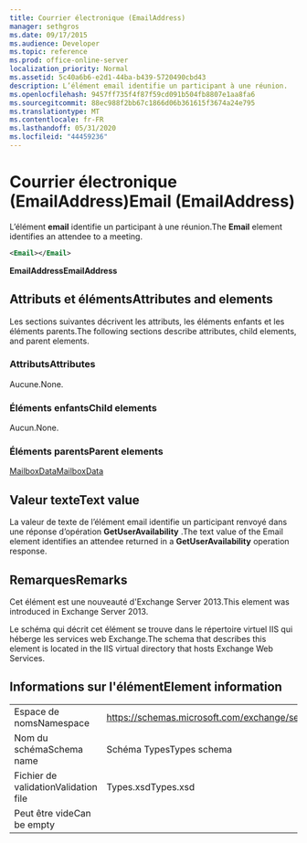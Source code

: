 ```yaml
---
title: Courrier électronique (EmailAddress)
manager: sethgros
ms.date: 09/17/2015
ms.audience: Developer
ms.topic: reference
ms.prod: office-online-server
localization_priority: Normal
ms.assetid: 5c40a6b6-e2d1-44ba-b439-5720490cbd43
description: L’élément email identifie un participant à une réunion.
ms.openlocfilehash: 9457ff735f4f87f59cd091b504fb8807e1aa8fa6
ms.sourcegitcommit: 88ec988f2bb67c1866d06b361615f3674a24e795
ms.translationtype: MT
ms.contentlocale: fr-FR
ms.lasthandoff: 05/31/2020
ms.locfileid: "44459236"
---
```

# <a name="email-emailaddress"></a><span data-ttu-id="23a66-103">Courrier électronique (EmailAddress)</span><span class="sxs-lookup"><span data-stu-id="23a66-103">Email (EmailAddress)</span></span>

<span data-ttu-id="23a66-104">L’élément **email** identifie un participant à une réunion.</span><span class="sxs-lookup"><span data-stu-id="23a66-104">The **Email** element identifies an attendee to a meeting.</span></span> 
  
```XML
<Email></Email>
```

 <span data-ttu-id="23a66-105">**EmailAddress**</span><span class="sxs-lookup"><span data-stu-id="23a66-105">**EmailAddress**</span></span>
## <a name="attributes-and-elements"></a><span data-ttu-id="23a66-106">Attributs et éléments</span><span class="sxs-lookup"><span data-stu-id="23a66-106">Attributes and elements</span></span>

<span data-ttu-id="23a66-107">Les sections suivantes décrivent les attributs, les éléments enfants et les éléments parents.</span><span class="sxs-lookup"><span data-stu-id="23a66-107">The following sections describe attributes, child elements, and parent elements.</span></span>
  
### <a name="attributes"></a><span data-ttu-id="23a66-108">Attributs</span><span class="sxs-lookup"><span data-stu-id="23a66-108">Attributes</span></span>

<span data-ttu-id="23a66-109">Aucune.</span><span class="sxs-lookup"><span data-stu-id="23a66-109">None.</span></span>
  
### <a name="child-elements"></a><span data-ttu-id="23a66-110">Éléments enfants</span><span class="sxs-lookup"><span data-stu-id="23a66-110">Child elements</span></span>

<span data-ttu-id="23a66-111">Aucun.</span><span class="sxs-lookup"><span data-stu-id="23a66-111">None.</span></span>
  
### <a name="parent-elements"></a><span data-ttu-id="23a66-112">Éléments parents</span><span class="sxs-lookup"><span data-stu-id="23a66-112">Parent elements</span></span>

[<span data-ttu-id="23a66-113">MailboxData</span><span class="sxs-lookup"><span data-stu-id="23a66-113">MailboxData</span></span>](mailboxdata.md)
  
## <a name="text-value"></a><span data-ttu-id="23a66-114">Valeur texte</span><span class="sxs-lookup"><span data-stu-id="23a66-114">Text value</span></span>

<span data-ttu-id="23a66-115">La valeur de texte de l’élément email identifie un participant renvoyé dans une réponse d’opération **GetUserAvailability** .</span><span class="sxs-lookup"><span data-stu-id="23a66-115">The text value of the Email element identifies an attendee returned in a **GetUserAvailability** operation response.</span></span> 
  
## <a name="remarks"></a><span data-ttu-id="23a66-116">Remarques</span><span class="sxs-lookup"><span data-stu-id="23a66-116">Remarks</span></span>

<span data-ttu-id="23a66-117">Cet élément est une nouveauté d'Exchange Server 2013.</span><span class="sxs-lookup"><span data-stu-id="23a66-117">This element was introduced in Exchange Server 2013.</span></span>
  
<span data-ttu-id="23a66-118">Le schéma qui décrit cet élément se trouve dans le répertoire virtuel IIS qui héberge les services web Exchange.</span><span class="sxs-lookup"><span data-stu-id="23a66-118">The schema that describes this element is located in the IIS virtual directory that hosts Exchange Web Services.</span></span>
  
## <a name="element-information"></a><span data-ttu-id="23a66-119">Informations sur l'élément</span><span class="sxs-lookup"><span data-stu-id="23a66-119">Element information</span></span>

|||
|:-----|:-----|
|<span data-ttu-id="23a66-120">Espace de noms</span><span class="sxs-lookup"><span data-stu-id="23a66-120">Namespace</span></span>  <br/> |https://schemas.microsoft.com/exchange/services/2006/types  <br/> |
|<span data-ttu-id="23a66-121">Nom du schéma</span><span class="sxs-lookup"><span data-stu-id="23a66-121">Schema name</span></span>  <br/> |<span data-ttu-id="23a66-122">Schéma Types</span><span class="sxs-lookup"><span data-stu-id="23a66-122">Types schema</span></span>  <br/> |
|<span data-ttu-id="23a66-123">Fichier de validation</span><span class="sxs-lookup"><span data-stu-id="23a66-123">Validation file</span></span>  <br/> |<span data-ttu-id="23a66-124">Types.xsd</span><span class="sxs-lookup"><span data-stu-id="23a66-124">Types.xsd</span></span>  <br/> |
|<span data-ttu-id="23a66-125">Peut être vide</span><span class="sxs-lookup"><span data-stu-id="23a66-125">Can be empty</span></span>  <br/> ||
   


